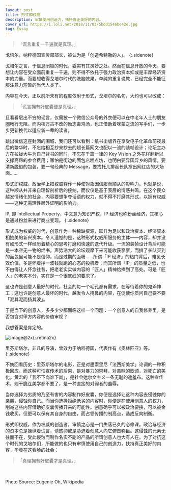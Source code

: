 ```yaml
---
layout: post
title: 形式即权威
description: 审慎使用创造力，扶持真正美好的内容。
cover_url: https://i.loli.net/2018/11/03/5bdd1546be42e.jpg
tag: Essay
---
```


> 「谎言重复一千遍就是真理。」

戈培尔，纳粹德国宣传部部长，被认为是「创造希特勒的人」。
{:.sidenote}

戈培尔之言，于信息闭锁的时代，委实有其灵妙之处。然而在信息开放的今天，要想让内容在受众面前重复一千遍，则不得不依托于强力政治资本抑或是丰厚经济资本的力量。而要想收得戈培尔时代的洗脑效果，单纯的重复说教，已经完全不能征服注意力短暂的当代人类了。

内容在今天，正以前所未有的程度依附于形式，戈培尔的名句，大约也可以改成：

> 「谎言拥有好皮囊便是真理。」

且看看层出不穷的谣言，仅需披一个微信公众号的外衣便可以在中老年人士的朋友圈畅行无阻。而内核万古不改的励志毒鸡汤，也正借助着咪蒙之流的写手们，一步步更新换代以适应新一辈的读者。

跳出微信这座封闭的围城，我们还可以看到：纸书出版界在享受电子化革命前夜最后的繁华时，不忘给相互抄来抄去的超长篇网文也配以一流的装帧设计；论坛主办方在拉拢大牛为自己背书的同时，不忘在千篇一律的 Key Vision 之外花样翻新以支撑高昂的参会费用；哪怕是街边的面包店糕点坊，也明白要异国异乡的风情，要清新脱俗的包装，要一句经典的 Message，要找托儿排起长队撑出网红店的大场面……

形式即权威。政治学上把权威释作一种使对象因信服而顺从的影响力。也就是说，这种顺从并非来自理智剖析后的接纳，而仅仅是基于表层的情感共鸣。在这个民众越发情绪化的社会，内容要想争夺话语的权力，就不得不打磨其形式，以拥有权威——这种无需理性额外证明的影响力。

IP, 即 Intellectual Property，中文意为知识产权，IP 经济也称粉丝经济，其核心是通过粉丝来进行商业变现。
{:.sidenote}

形式成为权威的时代，创意作为一种稀缺资源，跃升为足以和政治资本、经济资本相媲美的新兴资本。令人遗憾的是，这种形式权威所服务的主体——内容，却并没有如形式一样经历着精心的思考打磨和快速的迭代升级。一流的装帧设计背后可能是一本空无一物的烂书，声势浩大的论坛观摩下来可能收获寥寥，而排了长队买到的面包里可能不是信仰，而是过期的面粉……所谓「IP 经济」的热门背后，难见长效价值，多是怀着挣一波钱就跑的心态的投机者；而其所谓「IP」的质量之低，也不由得让人怀念往昔，把老老实实做内容的「匠人」精神给捧到了高处。可是「匠人」的老实本分，实在是一个很底线的要求了。

这也许是创意人最好的时代，社会的每一个毛孔都有需求，在等待着你的鬼斧神工；这也许是创意人最坏的时代，越发令人掩鼻的内容，在促使你质问自己要不要「淈其泥而扬其波」。

于是当下的创意人，多多少少都面临这样一个问题：一个创意人的自我修养里，是否包含对甲方内容的价值审视？

我想答案是肯定的。

![image@2x](https://i.loli.net/2018/11/03/5bdd154725faa.jpg){:.retina2x}

里芬斯塔尔，非凡的导演，曾效力于纳粹德国，代表作有《奥林匹亚》等。
{:.sidenote}

不妨回看历史：里芬斯塔尔的电影，正是对墨索里尼「法西斯美学」论调的一种积极回应。而这种可怕宣传术的后果，是对暴力的崇拜，对愚昧的歌颂，对死亡的美化。黄宏的「我不下岗谁下岗」，是社会达尔文主义一条无耻的遮羞布。这种宣传术，则干脆连美学都不要了，是一种直接的对弱者的羞辱。

当你选择为劣质的乃至有害的内容制作好皮囊，你便是选择让这种内容去侵蚀你的亲朋，侵蚀你自己。而当你选择拒绝低劣的内容时，你便是在使用创意人的权力，削减这些内容借助好皮囊传播开来的可能性。创意确乎可以被政治要挟，可以被金钱收买，但更可以保有其自身的自由，而占领传播的制高点，造成反向制衡。

形式即权威，作为权威的创造者，审慎之心是一门失落已久的必修课。政治与经济的资本总是操纵着谎言，诱惑抑或是胁迫着创意人向它俯首称臣。这侵蚀的元素无往而不在，受此侵蚀而制作名实不副的产品的所谓创意人也大有人在。为了对抗这个时代的戈培尔们，所能做的也只有审慎使用自己的创造力，扶持真正美好的内容，毕竟在这看脸的社会：

> 「真理拥有好皮囊才是真理。」

&emsp;  
&emsp;  
Photo Source: Eugenie Oh, Wikipedia

